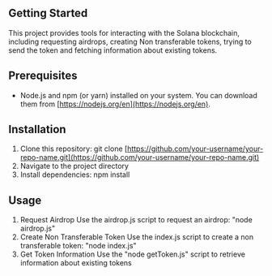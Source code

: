 ## Getting Started

This project provides tools for interacting with the Solana blockchain, including requesting airdrops, creating Non transferable tokens, trying to send the token and fetching information about existing tokens.

## Prerequisites

* Node.js and npm (or yarn) installed on your system. You can download them from [https://nodejs.org/en](https://nodejs.org/en).

## Installation

1. Clone this repository:
   git clone [https://github.com/your-username/your-repo-name.git](https://github.com/your-username/your-repo-name.git)
2. Navigate to the project directory
3. Install dependencies: npm install
   
## Usage
1. Request Airdrop
   Use the airdrop.js script to request an airdrop: "node airdrop.js"
2. Create Non Transferable Token
   Use the index.js script to create a non transferable token: "node index.js"
3.  Get Token Information
   Use the "node getToken.js" script to retrieve information about existing tokens
